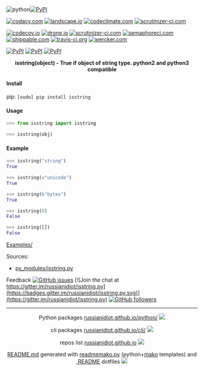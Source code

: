 ![python](https://img.shields.io/badge/language-python-blue.svg)[![PyPI](https://img.shields.io/pypi/pyversions/isstring.svg)](https://pypi.python.org/pypi/isstring)

[![codacy.com](https://api.codacy.com/project/badge/Grade/df7b8ed5d8fd4c13a25c1ad59cb6f5af)](https://www.codacy.com/app/russianidiot-github/isstring-py/dashboard)
[![landscape.io](https://landscape.io/github/russianidiot/isstring.py/master/landscape.svg?style=flat)](https://landscape.io/github/russianidiot/isstring.py)
[![codeclimate.com](https://codeclimate.com/github/russianidiot/isstring.py/badges/gpa.svg)](https://codeclimate.com/github/russianidiot/isstring.py)
[![scrutinizer-ci.com](https://scrutinizer-ci.com/g/russianidiot/isstring.py/badges/quality-score.png?b=master)](https://scrutinizer-ci.com/g/russianidiot/isstring.py/)

[![codecov.io](https://codecov.io/github/russianidiot/isstring.py/coverage.svg?branch=master)](https://codecov.io/github/russianidiot/isstring.py?branch=master)
[![drone.io](https://drone.io/github.com/russianidiot/isstring.py/status.png)](https://drone.io/github.com/russianidiot/isstring.py)
[![scrutinizer-ci.com](https://scrutinizer-ci.com/g/russianidiot/isstring.py/badges/build.png?b=master)](https://scrutinizer-ci.com/g/russianidiot/isstring.py/)
[![semaphoreci.com](https://semaphoreci.com/api/v1/russianidiot/isstring-py/branches/master/shields_badge.svg)](https://semaphoreci.com/russianidiot/isstring-py)
[![shippable.com](https://api.shippable.com/projects/57068cbb2a8192902e1bbbca/badge?branch=master)](https://app.shippable.com/projects/57068cbb2a8192902e1bbbca)
[![travis-ci.org](https://travis-ci.org/russianidiot/isstring.py.svg)](https://travis-ci.org/russianidiot/isstring.py)
[![wercker.com](https://app.wercker.com/status/262d9d56cad45014a8d3ef1ca9ad10ca/s/master)](https://app.wercker.com/#applications/570bf4ea3f1a891374047082)

[![PyPI](https://img.shields.io/pypi/v/isstring.svg)](https://pypi.python.org/pypi/isstring)
[![PyPI](https://img.shields.io/pypi/dm/isstring.svg)](https://pypi.python.org/pypi/isstring)
[![PyPI](https://img.shields.io/pypi/dd/isstring.svg)](https://pypi.python.org/pypi/isstring)

<p align="center">
    <b>isstring(object) - True if object of string type. python2 and python3 compatible</b>
</p>

#### Install

pip: 
`[sudo] pip install isstring`

#### Usage

```python
>>> from isstring import isstring

>>> isstring(obj)
```

#### Example

```python
>>> isstring("string")
True

>>> isstring(u"unicode")
True

>>> isstring(b"bytes")
True

>>> isstring(0)
False

>>> isstring([])
False
```

[Examples/](https://github.com/russianidiot/isstring.py/tree/master/Examples)

Sources:
*	[py_modules/isstring.py](https://github.com/russianidiot/isstring.py/blob/master/py_modules/isstring.py)

Feedback
[![GitHub issues](https://img.shields.io/github/issues/russianidiot/isstring.py.svg)](https://github.com/russianidiot/isstring.py/issues)
[![Join the chat at https://gitter.im/russianidiot/isstring.py](https://badges.gitter.im/russianidiot/isstring.py.svg)](https://gitter.im/russianidiot/isstring.py)
[![GitHub followers](https://img.shields.io/github/followers/russianidiot.svg?style=social&label=Follow)](https://github.com/russianidiot)

* * *

<p align="center">
	Python packages <a href="http://russianidiot.github.io/python/">russianidiot.github.io/python/</a>
	<img src="http://russianidiot.github.io/images/python/16.png" />
</p>
<p align="center">
	cli packages <a href="http://russianidiot.github.io/python/">russianidiot.github.io/cli/</a>
<img src="http://russianidiot.github.io/images/cli/16.png" />
</p>

<p align="center">
	repos list <a href="http://russianidiot.github.io/">russianidiot.github.io</a> <img src="http://russianidiot.github.io/images/star/16.png" />
</p>

<p align="center">
	<a href="https://raw.githubusercontent.com/russianidiot/isstring.py/master/README.md">README.md</a> generated with <a href="https://github.com/russianidiot/readme-mako.py">readmemako.py</a> (python+<a href="http://www.makotemplates.org/">mako</a> templates) and <a href="https://github.com/russianidiot-dotfiles/.README">.README</a> dotfiles 
<img src="http://russianidiot.github.io/images/book/16.png">
</p>
